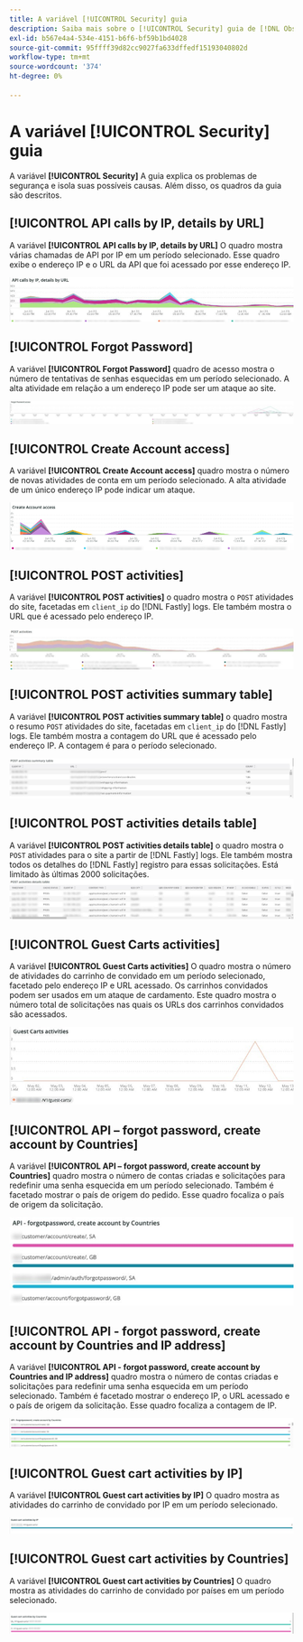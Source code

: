 ```yaml
---
title: A variável [!UICONTROL Security] guia
description: Saiba mais sobre o [!UICONTROL Security] guia de [!DNL Observation for Adobe Commerce].
exl-id: b567e4a4-534e-4151-b6f6-bf59b1bd4028
source-git-commit: 95ffff39d82cc9027fa633dffedf15193040802d
workflow-type: tm+mt
source-wordcount: '374'
ht-degree: 0%

---
```


# A variável [!UICONTROL Security] guia

A variável **[!UICONTROL Security]** A guia explica os problemas de segurança e isola suas possíveis causas. Além disso, os quadros da guia são descritos.

## [!UICONTROL API calls by IP, details by URL]

A variável **[!UICONTROL API calls by IP, details by URL]** O quadro mostra várias chamadas de API por IP em um período selecionado. Esse quadro exibe o endereço IP e o URL da API que foi acessado por esse endereço IP.

![Chamadas de API por IP](../../assets/tools/observation-for-adobe-commerce/calls-by-ip.jpg)

## [!UICONTROL Forgot Password]

A variável **[!UICONTROL Forgot Password]** quadro de acesso mostra o número de tentativas de senhas esquecidas em um período selecionado. A alta atividade em relação a um endereço IP pode ser um ataque ao site.

![Esqueceu a senha](../../assets/tools/observation-for-adobe-commerce/forgot-password.jpg)

## [!UICONTROL Create Account access]

A variável **[!UICONTROL Create Account access]** quadro mostra o número de novas atividades de conta em um período selecionado. A alta atividade de um único endereço IP pode indicar um ataque.

![create-account-access](../../assets/tools/observation-for-adobe-commerce/create-account-access.png)

## [!UICONTROL POST activities]

A variável **[!UICONTROL POST activities]** o quadro mostra o `POST` atividades do site, facetadas em `client_ip` do [!DNL Fastly] logs. Ele também mostra o URL que é acessado pelo endereço IP.

![POST-activities](../../assets/tools/observation-for-adobe-commerce/POST-activities.jpg)

## [!UICONTROL POST activities summary table]

A variável **[!UICONTROL POST activities summary table]** o quadro mostra o resumo `POST` atividades do site, facetadas em `client_ip` do [!DNL Fastly] logs. Ele também mostra a contagem do URL que é acessado pelo endereço IP. A contagem é para o período selecionado.

![POST-activities-summary](../../assets/tools/observation-for-adobe-commerce/POST-activities-summary.jpg)

## [!UICONTROL POST activities details table]

A variável **[!UICONTROL POST activities details table]** o quadro mostra o `POST` atividades para o site a partir de [!DNL Fastly] logs. Ele também mostra todos os detalhes do [!DNL Fastly] registro para essas solicitações. Está limitado às últimas 2000 solicitações.
![POST-activities-details](../../assets/tools/observation-for-adobe-commerce/POST-activities-details.jpg)

## [!UICONTROL Guest Carts activities]

A variável **[!UICONTROL Guest Carts activities]** O quadro mostra o número de atividades do carrinho de convidado em um período selecionado, facetado pelo endereço IP e URL acessado. Os carrinhos convidados podem ser usados em um ataque de cardamento. Este quadro mostra o número total de solicitações nas quais os URLs dos carrinhos convidados são acessados.

![guest-carts-activities](../../assets/tools/observation-for-adobe-commerce/guest-carts-activities.jpg)

## [!UICONTROL API – forgot password, create account by Countries]

A variável **[!UICONTROL API – forgot password, create account by Countries]** quadro mostra o número de contas criadas e solicitações para redefinir uma senha esquecida em um período selecionado. Também é facetado mostrar o país de origem do pedido. Esse quadro focaliza o país de origem da solicitação.

![api-esqueci-países](../../assets/tools/observation-for-adobe-commerce/api-forgot-countries.jpg)

## [!UICONTROL API - forgot password, create account by Countries and IP address]

A variável **[!UICONTROL API - forgot password, create account by Countries and IP address]** quadro mostra o número de contas criadas e solicitações para redefinir uma senha esquecida em um período selecionado. Também é facetado mostrar o endereço IP, o URL acessado e o país de origem da solicitação. Esse quadro focaliza a contagem de IP.

![api-esqueci-países-ip](../../assets/tools/observation-for-adobe-commerce/api-forgot-countries-ip.png)

## [!UICONTROL Guest cart activities by IP]

A variável **[!UICONTROL Guest cart activities by IP]** O quadro mostra as atividades do carrinho de convidado por IP em um período selecionado.

![guest-cart-ip](../../assets/tools/observation-for-adobe-commerce/guest-cart-ip.png)

## [!UICONTROL Guest cart activities by Countries]

A variável **[!UICONTROL Guest cart activities by Countries]** O quadro mostra as atividades do carrinho de convidado por países em um período selecionado.

![guest-cart-country](../../assets/tools/observation-for-adobe-commerce/guest-cart-country.png)
